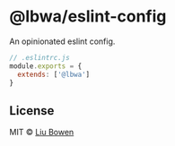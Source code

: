 # @lbwa/eslint-config

An opinionated eslint config.

```js
// .eslintrc.js
module.exports = {
  extends: ['@lbwa']
}
```

## License

MIT © [Liu Bowen](https://github.com/lbwa)
